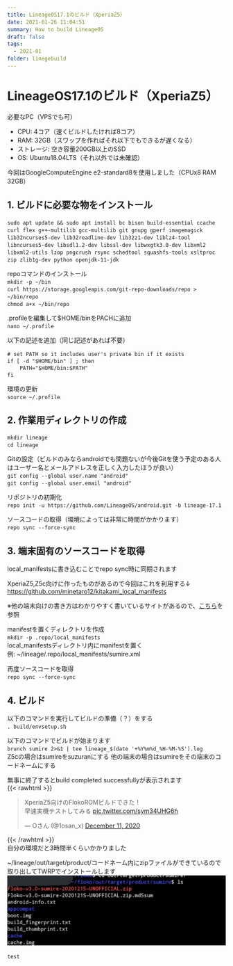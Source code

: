 ```yaml
---
title: LineageOS17.1のビルド（XperiaZ5）
date: 2021-01-26 11:04:51
summary: How to build LineageOS
draft: false
tags:
  - 2021-01
folder: linegebuild
---
```

# LineageOS17.1のビルド（XperiaZ5）

必要なPC（VPSでも可）  

* CPU: 4コア（速くビルドしたければ8コア）
* RAM: 32GB（スワップを作ればそれ以下でもできるが遅くなる）
* ストレージ: 空き容量200GB以上のSSD
* OS: Ubuntu18.04LTS（それ以外では未確認）  

今回はGoogleComputeEngine e2-standard8を使用しました（CPUx8 RAM 32GB）  

## 1. ビルドに必要な物をインストール

`sudo apt update && sudo apt install bc bison build-essential ccache curl flex g++-multilib gcc-multilib git gnupg gperf imagemagick lib32ncurses5-dev lib32readline-dev lib32z1-dev liblz4-tool libncurses5-dev libsdl1.2-dev libssl-dev libwxgtk3.0-dev libxml2 libxml2-utils lzop pngcrush rsync schedtool squashfs-tools xsltproc zip zlib1g-dev python openjdk-11-jdk`  

repoコマンドのインストール\
`mkdir -p ~/bin`\
`curl https://storage.googleapis.com/git-repo-downloads/repo > ~/bin/repo`\
`chmod a+x ~/bin/repo`  

.profileを編集して$HOME/binをPACHに追加\
`nano ~/.profile`  

以下の記述を追加（同じ記述があれば不要）  

```
# set PATH so it includes user's private bin if it exists
if [ -d "$HOME/bin" ] ; then
    PATH="$HOME/bin:$PATH"
fi
```

環境の更新\
`source ~/.profile`  

## 2. 作業用ディレクトリの作成

`mkdir lineage`\
`cd lineage`  

Gitの設定（ビルドのみならandroidでも問題ないが今後Gitを使う予定のある人はユーザー名とメールアドレスを正しく入力したほうが良い）\
`git config --global user.name "android"`\
`git config --global user.email "android"`  

リポジトリの初期化\
`repo init -u https://github.com/LineageOS/android.git -b lineage-17.1`  

ソースコードの取得（環境によっては非常に時間がかかります）\
`repo sync --force-sync`  

## 3. 端末固有のソースコードを取得

local_manifestsに書き込むことでrepo sync時に同期されます  

XperiaZ5,Z5c向けに作ったものがあるので今回はこれを利用する↓\
<https://github.com/minetaro12/kitakami_local_manifests>  

※他の端末向けの書き方はわかりやすく書いているサイトがあるので、[こちら](https://dev.maud.io/entry/2019/07/18/howto-build-lineageos-16-0/index.html)を参照  

manifestを置くディレクトリを作成\
`mkdir -p .repo/local_manifests`\
local_manifestsディレクトリ内にmanifestを置く\
例: ~/lineage/.repo/local_manifests/sumire.xml  

再度ソースコードを取得\
`repo sync --force-sync`  

## 4. ビルド

以下のコマンドを実行してビルドの準備（？）をする\
`. build/envsetup.sh`  

以下のコマンドでビルドが始まります\
`brunch sumire 2>&1 | tee lineage_$(date '+%Y%m%d_%H-%M-%S').log`\
Z5cの場合はsumireをsuzuranにする
他の端末の場合はsumireをその端末のコードネームにする  

無事に終了するとbuild completed successfullyが表示されます\
{{< rawhtml >}}<blockquote class="twitter-tweet"><p lang="ja" dir="ltr">XperiaZ5向けのFlokoROMビルドできた！<br>早速実機テストしてみる <a href="https://t.co/sym34UHG6h">pic.twitter.com/sym34UHG6h</a></p>&mdash; Oさん (@1osan_x) <a href="https://twitter.com/1osan_x/status/1337364301162532864?ref_src=twsrc%5Etfw">December 11, 2020</a></blockquote> <script async src="https://platform.twitter.com/widgets.js" charset="utf-8"></script>{{< /rawhtml >}}\
自分の環境だと3時間半くらいかかりました  

~/lineage/out/target/product/コードネーム内にzipファイルができているので取り出してTWRPでインストールします\
![outdir](outdir.jpg)  



```shell
test
```